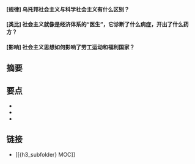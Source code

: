 #### [规律] 乌托邦社会主义与科学社会主义有什么区别？


#### [类比] 社会主义就像是经济体系的“医生”，它诊断了什么病症，开出了什么药方？


#### [影响] 社会主义思想如何影响了劳工运动和福利国家？


## 摘要


## 要点

- 
- 
- 

## 链接

- [[{h3_subfolder} MOC]]
